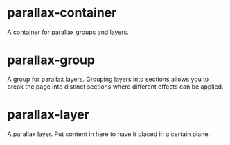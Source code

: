 # parallax-container

A container for parallax groups and layers.

# parallax-group

A group for parallax layers. Grouping layers into sections allows
you to break the page into distinct sections where different effects
can be applied.

# parallax-layer

A parallax layer. Put content in here to have it placed in a certain plane.